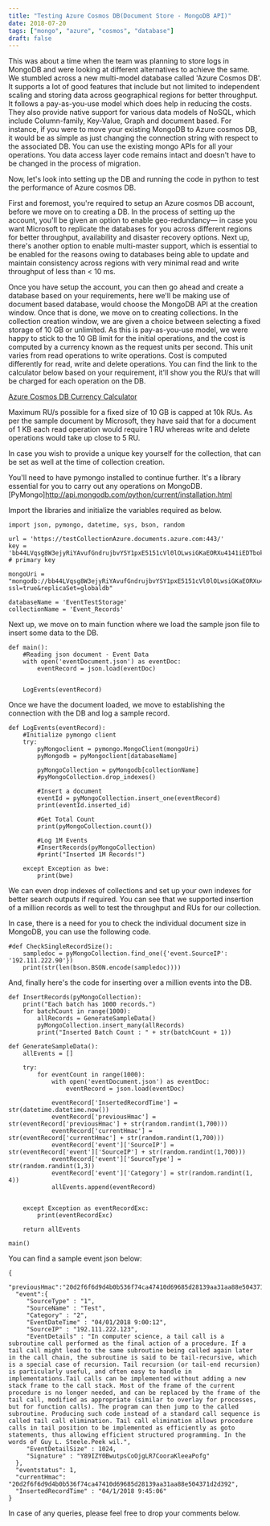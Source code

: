 ```yaml
---
title: "Testing Azure Cosmos DB(Document Store - MongoDB API)"
date: 2018-07-20
tags: ["mongo", "azure", "cosmos", "database"]
draft: false
---
```


This was about  a time when the team was planning to store logs in MongoDB and were looking at different alternatives to achieve the same. We stumbled across a new multi-model database called 'Azure Cosmos DB'. It supports a lot of good features that include but not limited to independent scaling and storing data across geographical regions for better throughput. It follows a pay-as-you-use model which does help in reducing the costs. They also provide native support for various data models of NoSQL, which include Column-family, Key-Value, Graph and document based. For instance, if you were to move your existing MongoDB to Azure cosmos DB, it would be as simple as just changing the connection string with respect to the associated DB. You can use the existing mongo APIs for all your operations. You data access layer code remains intact and doesn't have to be changed in the process of migration.

Now, let's look into setting up the DB and running the code in python to test the performance of Azure cosmos DB.

First and foremost, you're required to setup an Azure cosmos DB account, before we move on to creating a DB. In the process of setting up the account, you'll be given an option to enable geo-redundancy— in case you want Microsoft to replicate the databases for you across different regions for better throughput, availability and disaster recovery options. Next up, there's another option to enable multi-master support, which is essential to be enabled for the reasons owing to databases being able to update and maintain consistency across regions with very minimal read and write throughput of less than < 10 ms. 

Once you have setup the account, you can then go ahead and create a database based on your requirements, here we'll be making use of document based database, would choose the MongoDB API at the creation window. Once that is done, we move on to creating collections. In the collection creation window, we are given a choice between selecting a fixed storage of 10 GB or unlimited. As this is pay-as-you-use model, we were happy to stick to the 10 GB limit for the initial operations, and the cost is computed by a currency known as the request units per second. This unit varies from read operations to write operations. Cost is computed differently for read, write and delete operations. You can find the link to the calculator below based on your requirement, it'll show you the RU/s that will be charged for each operation on the DB.

[Azure Cosmos DB Currency Calculator](https://www.documentdb.com/capacityplanner)

Maximum RU/s possible for a fixed size of 10 GB is capped at 10k RUs. As per the sample document by Microsoft, they have said that for a document of 1 KB each read operation would require 1 RU whereas write and delete operations would take up close to 5 RU.

In case you wish to provide a unique key yourself for the collection, that can be set as well at the time of collection creation.

You'll need to have pymongo installed to continue further. It's a library essential for you to carry out any operations on MongoDB.
[PyMongo]http://api.mongodb.com/python/current/installation.html

Import the libraries and initialize the variables required as below.

```
import json, pymongo, datetime, sys, bson, random

url = 'https://testCollectionAzure.documents.azure.com:443/'
key = 'bb44LVqsg8W3ejyRiYAvufGndrujbvYSY1pxE5151cVl0lOLwsiGKaEORXu4141iEDTbokRje39zJFv5Mi24141==' # primary key

mongoUri = "mongodb://bb44LVqsg8W3ejyRiYAvufGndrujbvYSY1pxE5151cVl0lOLwsiGKaEORXu4141iEDTbokRje39zJFv5Mi24141==@testCollectionAzure.documents.azure.com:10255/?ssl=true&replicaSet=globaldb"

databaseName = 'EventTestStorage'
collectionName = 'Event_Records'

```
Next up, we move on to main function where we load the sample json file to insert some data to the DB.

```
def main():
    #Reading json document - Event Data
    with open('eventDocument.json') as eventDoc:
        eventRecord = json.load(eventDoc)
    

    LogEvents(eventRecord)
```

Once we have the document loaded, we move to establishing the connection with the DB and log a sample record.

```
def LogEvents(eventRecord):
    #Initialize pymongo client
    try:
        pyMongoclient = pymongo.MongoClient(mongoUri)
        pyMongodb = pyMongoclient[databaseName]

        pyMongoCollection = pyMongodb[collectionName]
        #pyMongoCollection.drop_indexes()
        
        #Insert a document
        eventId = pyMongoCollection.insert_one(eventRecord)
        print(eventId.inserted_id)

        #Get Total Count
        print(pyMongoCollection.count())

        #Log 1M Events
        #InsertRecords(pyMongoCollection)
		#print("Inserted 1M Records!")

    except Exception as bwe:
        print(bwe)
```

We can even drop indexes of collections and set up your own indexes for better search outputs if required. You can see that we supported insertion of a million records as well to test the throughput and RUs for our collection.

In case, there is a need for you to check the individual document size in MongoDB, you can use the following code.

```
#def CheckSingleRecordSize():
    sampledoc = pyMongoCollection.find_one({'event.SourceIP': '192.111.222.90'})
    print(str(len(bson.BSON.encode(sampledoc))))
```
And, finally here's the code for inserting over a million events into the DB.

```
def InsertRecords(pyMongoCollection):
    print("Each batch has 1000 records.")
    for batchCount in range(1000):
        allRecords = GenerateSampleData()
        pyMongoCollection.insert_many(allRecords)
        print("Inserted Batch Count : " + str(batchCount + 1))

def GenerateSampleData():
    allEvents = []

    try:
        for eventCount in range(1000):
            with open('eventDocument.json') as eventDoc:
                eventRecord = json.load(eventDoc)

            eventRecord['InsertedRecordTime'] = str(datetime.datetime.now())
            eventRecord['previousHmac'] = str(eventRecord['previousHmac'] + str(random.randint(1,700)))
            eventRecord['currentHmac'] = str(eventRecord['currentHmac'] + str(random.randint(1,700)))
            eventRecord['event']['SourceIP'] = str(eventRecord['event']['SourceIP'] + str(random.randint(1,700)))
            eventRecord['event']['SourceType'] = str(random.randint(1,3))
            eventRecord['event']['Category'] = str(random.randint(1, 4))
            allEvents.append(eventRecord)


    except Exception as eventRecordExc:
        print(eventRecordExc)

    return allEvents

main()

```

You can find a sample event json below:

```
{
  "previousHmac":"20d2f6f6d9d4b0b536f74ca47410d69685d28139aa31aa88e504371d2d392",
  "event":{
     "SourceType" : "1",
     "SourceName" : "Test",
     "Category" : "2",
     "EventDateTime" : "04/01/2018 9:00:12",
     "SourceIP" : "192.111.222.123",
     "EventDetails" : "In computer science, a tail call is a subroutine call performed as the final action of a procedure. If a tail call might lead to the same subroutine being called again later in the call chain, the subroutine is said to be tail-recursive, which is a special case of recursion. Tail recursion (or tail-end recursion) is particularly useful, and often easy to handle in implementations.Tail calls can be implemented without adding a new stack frame to the call stack. Most of the frame of the current procedure is no longer needed, and can be replaced by the frame of the tail call, modified as appropriate (similar to overlay for processes, but for function calls). The program can then jump to the called subroutine. Producing such code instead of a standard call sequence is called tail call elimination. Tail call elimination allows procedure calls in tail position to be implemented as efficiently as goto statements, thus allowing efficient structured programming. In the words of Guy L. Steele.Peek wil.",
     "EventDetailSize" : 1024,
     "Signature" : "Y89IZY0BwutpsCoOjgLR7CooraKleeaPofg"
  },
  "eventstatus": 1,
  "currentHmac": "20d2f6f6d9d4b0b536f74ca47410d69685d28139aa31aa88e504371d2d392",
  "InsertedRecordTime" : "04/1/2018 9:45:06"
}
```

In case of any queries, please feel free to drop your comments below.